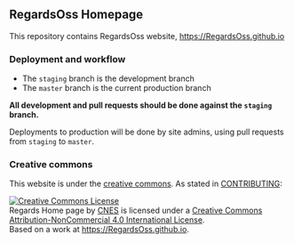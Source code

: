 ## RegardsOss Homepage
This repository contains RegardsOss website, https://RegardsOss.github.io

### Deployment and workflow
* The `staging` branch is the development branch
* The `master` branch is the current production branch

**All development and pull requests should be done against the `staging` branch.**

Deployments to production will be done by site admins, using pull requests from `staging` to `master`.

### Creative commons

This website is under the [creative commons](LICENSE.md). As stated in [CONTRIBUTING](CONTRIBUTING.md):

<a rel="license" href="http://creativecommons.org/licenses/by-nc/4.0/"><img alt="Creative Commons License" style="border-width:0" src="https://i.creativecommons.org/l/by-nc/4.0/88x31.png" /></a><br /><span xmlns:dct="http://purl.org/dc/terms/" property="dct:title">Regards Home page</span> by <a xmlns:cc="http://creativecommons.org/ns#" href="https://cnes.fr" property="cc:attributionName" rel="cc:attributionURL">CNES</a> is licensed under a <a rel="license" href="http://creativecommons.org/licenses/by-nc/4.0/">Creative Commons Attribution-NonCommercial 4.0 International License</a>.<br />Based on a work at <a xmlns:dct="http://purl.org/dc/terms/" href="https://RegardsOss.github.io" rel="dct:source">https://RegardsOss.github.io</a>.
